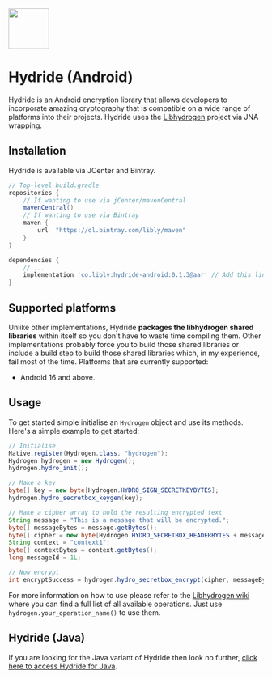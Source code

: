 

<img width="80" style="display: inline;" src="https://filedn.com/lssh2fV92SE8dRT5CWJvvSy/libly/hydride.png" />


# Hydride (Android)

Hydride is an Android encryption library that allows developers to incorporate amazing 
cryptography that is compatible on a wide range of platforms into their projects. 
Hydride uses the [Libhydrogen](https://github.com/jedisct1/libsodium) project via JNA wrapping.

## Installation

Hydride is available via JCenter and Bintray.

```groovy
// Top-level build.gradle
repositories {
    // If wanting to use via jCenter/mavenCentral
    mavenCentral()
    // If wanting to use via Bintray
    maven {
        url  "https://dl.bintray.com/libly/maven"
    }
}

dependencies {
    // ...
    implementation 'co.libly:hydride-android:0.1.3@aar' // Add this line
}
```

## Supported platforms
Unlike other implementations, Hydride **packages the libhydrogen shared libraries** within itself so you don't have to waste time compiling them.
Other implementations probably force you to build those shared libraries or include a build step to build those 
shared libraries which, in my experience, fail most of the time. Platforms that are currently supported:

* Android 16 and above.

## Usage

To get started simple initialise an `Hydrogen` object and use its methods. Here's a simple example to get started:

```java
// Initialise
Native.register(Hydrogen.class, "hydrogen");
Hydrogen hydrogen = new Hydrogen();
hydrogen.hydro_init();

// Make a key
byte[] key = new byte[Hydrogen.HYDRO_SIGN_SECRETKEYBYTES];
hydrogen.hydro_secretbox_keygen(key);

// Make a cipher array to hold the resulting encrypted text
String message = "This is a message that will be encrypted.";
byte[] messageBytes = message.getBytes();
byte[] cipher = new byte[Hydrogen.HYDRO_SECRETBOX_HEADERBYTES + messageBytes.length];
String context = "context1";
byte[] contextBytes = context.getBytes();
long messageId = 1L;

// Now encrypt
int encryptSuccess = hydrogen.hydro_secretbox_encrypt(cipher, messageBytes, messageBytes.length, messageId, contextBytes, key);
```

For more information on how to use please refer to the [Libhydrogen wiki](https://github.com/jedisct1/libhydrogen/wiki) where 
you can find a full list of all available operations. Just use `hydrogen.your_operation_name()` to use them.


## Hydride (Java)
If you are looking for the Java variant of Hydride then look no further, [click here to access Hydride for Java](https://github.com/libly/hydride-java).
